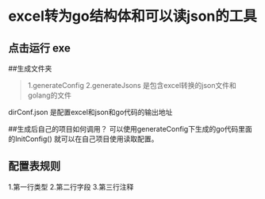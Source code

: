 
# excel转为go结构体和可以读json的工具



## 点击运行 exe



##生成文件夹
> 1.generateConfig
2.generateJsons
是包含excel转换的json文件和golang的文件

dirConf.json 是配置excel和json和go代码的输出地址

##生成后自己的项目如何调用？
可以使用generateConfig下生成的go代码里面的InitConfig() 就可以在自己项目使用读取配置。

## 配置表规则
1.第一行类型 2.第二行字段 3.第三行注释

